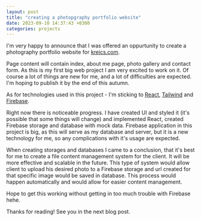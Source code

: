 ```yaml
---
layout: post
title: "creating a photopgraphy portfolio website"
date: 2023-09-10 14:37:43 +0300
categories: projects
---
```


I'm very happy to announce that I was offered an oppurtunity to create a photography portfolio website for [kreics.com][kreics-ig]. 

Page content will contain index, about me page, photo gallery and contact form. As this is my first big web project I am very excited to work on it. Of course a lot of things are new for me, and a lot of difficulties are expected. I'm hoping to publish it by the end of this autumn.

As for technologies used in this project - I'm sticking to [React][react], [Tailwind][tailwind] and [Firebase][firebase].

Right now there is noticeable progress. I have created UI and styled it (it's possible that some things will change) and implemented React, created Firebase storage and database with mock data. Firebase application in this project is big, as this will serve as my database and server, but it is a new technology for me, so any complications with it's usage are expected.

When creating storages and databases I came to a conclusion, that it's best for me to create a file content management system for the client. It will be more effective and scalable in the future. This type of system would allow client to upload his desired photo to a Firebase storage and url created for that specific image would be saved in database. This process would happen automatically and would allow for easier content management.

Hope to get this working without getting in too much trouble with Firebase hehe.

Thanks for reading!
See you in the next blog post.


[kreics-ig]: https://www.instagram.com/kreicsfilms/
[react]: https://react.dev/
[tailwind]: https://tailwindcss.com/
[firebase]: https://firebase.google.com/